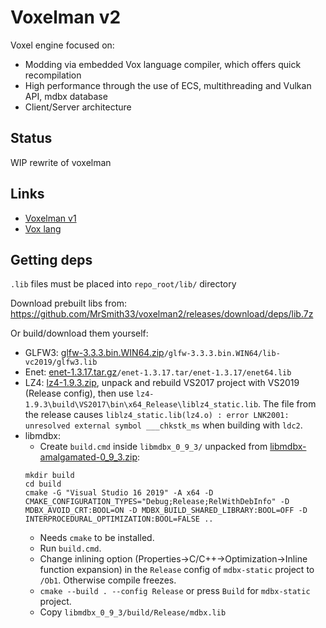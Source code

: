 # Voxelman v2

Voxel engine focused on:
- Modding via embedded Vox language compiler, which offers quick recompilation
- High performance through the use of ECS, multithreading and Vulkan API, mdbx database
- Client/Server architecture

## Status

WIP rewrite of voxelman

## Links

* [Voxelman v1](https://github.com/MrSmith33/voxelman)
* [Vox lang](https://github.com/MrSmith33/vox)

## Getting deps

`.lib` files must be placed into `repo_root/lib/` directory

Download prebuilt libs from: https://github.com/MrSmith33/voxelman2/releases/download/deps/lib.7z

Or build/download them yourself:

* GLFW3: [glfw-3.3.3.bin.WIN64.zip](https://github.com/glfw/glfw/releases/download/3.3.3/glfw-3.3.3.bin.WIN64.zip)`/glfw-3.3.3.bin.WIN64/lib-vc2019/glfw3.lib`
* Enet: [enet-1.3.17.tar.gz](http://enet.bespin.org/download/enet-1.3.17.tar.gz)`/enet-1.3.17.tar/enet-1.3.17/enet64.lib`
* LZ4: [lz4-1.9.3.zip](https://github.com/lz4/lz4/releases/download/v1.9.3/lz4_win64_v1_9_3.zip), unpack and rebuild VS2017 project with VS2019 (Release config), then use `lz4-1.9.3\build\VS2017\bin\x64_Release\liblz4_static.lib`. The file from the release causes `liblz4_static.lib(lz4.o) : error LNK2001: unresolved external symbol ___chkstk_ms` when building with `ldc2`.
* libmdbx:
   * Create `build.cmd` inside `libmdbx_0_9_3/` unpacked from [libmdbx-amalgamated-0_9_3.zip](https://github.com/erthink/libmdbx/releases/download/v0.9.3/libmdbx-amalgamated-0_9_3.zip):
   ```batch
   mkdir build
   cd build
   cmake -G "Visual Studio 16 2019" -A x64 -D CMAKE_CONFIGURATION_TYPES="Debug;Release;RelWithDebInfo" -D MDBX_AVOID_CRT:BOOL=ON -D MDBX_BUILD_SHARED_LIBRARY:BOOL=OFF -D INTERPROCEDURAL_OPTIMIZATION:BOOL=FALSE ..
   ```
   * Needs `cmake` to be installed.
   * Run `build.cmd`.
   * Change inlining option (Properties->C/C++->Optimization->Inline function expansion) in the `Release` config of `mdbx-static` project to `/Ob1`. Otherwise compile freezes.
   * `cmake --build . --config Release` or press `Build` for `mdbx-static` project.
   * Copy `libmdbx_0_9_3/build/Release/mdbx.lib`
